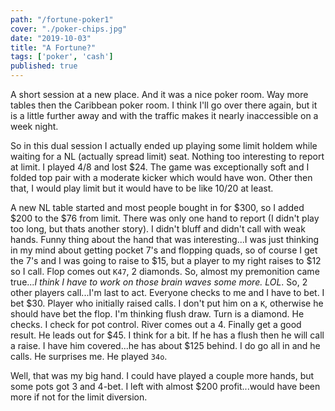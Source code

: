 ```yaml
---
path: "/fortune-poker1"
cover: "./poker-chips.jpg"
date: "2019-10-03"
title: "A Fortune?"
tags: ['poker', 'cash']
published: true
---
```


A short session at a new place.  And it was a nice poker room.  Way more tables then the Caribbean poker room.
I think I'll go over there again, but it is a little further away and with the traffic makes it nearly inaccessible on a week night.

So in this dual session I actually ended up playing some limit holdem while waiting for a NL (actually spread limit) seat.  Nothing too interesting to report at limit.  I played 4/8 and lost $24.  The game was exceptionally soft and I folded top pair with a moderate kicker which would have won.  Other then that, I would
play limit but it would have to be like 10/20 at least.

A new NL table started and most people bought in for $300, so I added $200 to the $76 from limit. There was only one hand to report (I didn't play too long, but thats another story).  I didn't bluff and didn't call with weak hands.
Funny thing about the hand that was interesting...I was just thinking in my mind about getting pocket 7's and flopping quads, so
of course I get the 7's and I was going to raise to $15, but a player to my right raises to $12 so I call.
Flop comes out `K47`, 2 diamonds. So, almost my premonition came true...*I think I have to work on those brain waves some more. LOL*.  So, 2 other players call...I'm last to act.  Everyone checks to me and I have
to bet.  I bet $30.  Player who initially raised calls.  I don't put him on a `K`, otherwise he should have
bet the flop.  I'm thinking flush draw.  Turn is a diamond.  He checks.  I check for pot control.  River comes
out a 4.  Finally get a good result.  He leads out for $45.  I think for a bit.  If he has a flush then he
will call a raise.  I have him covered...he has about $125 behind.  I do go all in and he calls.  He surprises
me.  He played `34o`.

Well, that was my big hand.  I could have played a couple more hands, but some pots got 3 and 4-bet.
I left with almost $200 profit...would have been more if not for the limit diversion.